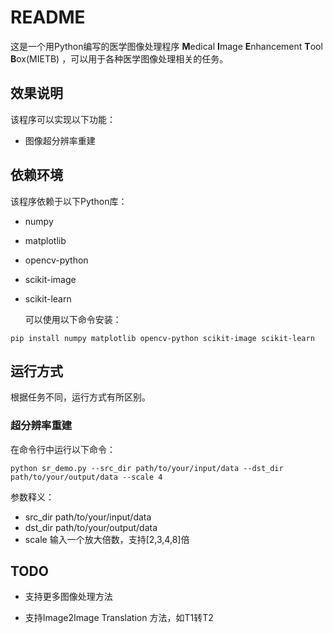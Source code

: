 # README

这是一个用Python编写的医学图像处理程序 **M**edical **I**mage **E**nhancement **T**ool **B**ox(MIETB) ，可以用于各种医学图像处理相关的任务。

## 效果说明

该程序可以实现以下功能：

- 图像超分辨率重建

## 依赖环境

该程序依赖于以下Python库：

- numpy

- matplotlib

- opencv-python

- scikit-image

- scikit-learn

   可以使用以下命令安装：

```pip install numpy matplotlib opencv-python scikit-image scikit-learn```



## 运行方式

根据任务不同，运行方式有所区别。



### 超分辨率重建

在命令行中运行以下命令：

```python sr_demo.py --src_dir path/to/your/input/data --dst_dir path/to/your/output/data --scale 4 ```

参数释义：

- src_dir path/to/your/input/data
- dst_dir path/to/your/output/data
- scale 输入一个放大倍数，支持[2,3,4,8]倍

## TODO

- 支持更多图像处理方法

- 支持Image2Image Translation 方法，如T1转T2

